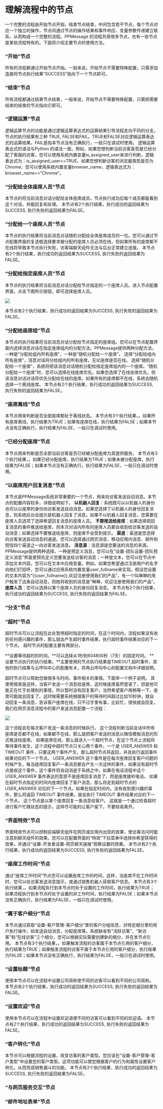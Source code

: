 # 理解流程中的节点
一个完整的流程由开始节点开始，结束节点结束，中间包含若干节点，每个节点对应一个独立的操作，节点间通过节点的操作结果和事件响应、变量参数传递建立联系，从而构成一个完整的流程。PPMessage 的流程共用很多节点，也有一些节点是某些流程特有的。下面将介绍主要节点的使用方法。

### “开始”节点
所有的流程都通过开始节点开始。一般来说，开始节点不需要特殊配置，只需添加连接将节点执行结果“SUCCESS”指向下一个节点即可。

### “结束”节点

所有流程都通过结束节点结束，一般来说，开始节点不需要特殊配置，只需把需要结束的结束的节点指向它即可。

### “逻辑运算”节点

逻辑运算节点的功能是通过逻辑运算表达式的运算结果引导流程走向不同的分支。节点的执行结果有三种 TRUE, FALSE和FAIL。TRUE和FALSE对应逻辑运算表达式的运算结果。FAIL是指本节点没有正确执行，一般只在调试时使用。
逻辑运算表达式的语法与Python 的语法一致。例如，如果您想判断当前访客是否是已经分配了客服的访客，您可以使用系统内置变量is_assigned_user来进行判断，逻辑表达式为：is_assigned_user==TRUE。如果您想判断访客的浏览器类型是否为Chrome，您可以使用系统内置变量browser_name，逻辑表达式为：browser_name==“Chrome”。

### “分配给全体座席人员”节点

本节点的将当前消息对话分配给全体座席成员。节点执行成功后每个成员都能看到这个对话，并能回复和处理。
本节点有2个执行结果，执行成功的返回结果为SUCCESS, 执行失败的返回结果为FALSE。

### “分配给一个座席人员”节点

本节点的执行结果将当前消息对话随机分配给全体座席成员的一位。您可以通过节点配置界面的复选框选择要求被分配的座席人员必须在线，但如果所有的座席都不在线将导致本节点执行失败，访客端聊天组件无法与后台正常建立连接。
本节点有2个执行结果，执行成功的返回结果为SUCCESS, 执行失败的返回结果为FALSE。

### “分配给指定座席人员”节点
本节点的执行结果将当前消息对话分配给节点指定的一个座席人员。进入节点配置界面，点击下图所示按钮，即可选择座席人员。

![](https://upload-images.jianshu.io/upload_images/12406336-3f9a4d106f71172e.png?imageMogr2/auto-orient/strip%7CimageView2/2/w/1240)

本节点有2个执行结果，执行成功的返回结果为SUCCESS, 执行失败的返回结果为FALSE。

### “分配给座席组”节点

本节点的执行结果将当前消息对话分配给节点指定的座席组。您可以在节点配置界面内选择消息对话在指定座席组内的分配方法。PPMessage提供两种分配方法，一种是”分配给组内所有座席”，一种是“随机分配给一个座席”。
选择“分配给组内所有座席”，消息对话将分给组内的所有座席，无论座席是否在线。
选择“随机分配给一个座席”，系统将把该消息对话随机分配给指定座席组内的一个座席。“随机分配给一个座席”时，您可以选择在线座席优先。如果您选择了在线坐席优先，则该消息对话对话将优先分配给在线的座席。如果所有的座席都不在线，系统会随机选择一个离线座席。
本节点有2个执行结果，执行成功的返回结果为SUCCESS, 执行失败的返回结果为FALSE。

### “座席离线”节点

本节点用来判断是否全部座席都处于离线状态。
本节点有3个执行结果，。如果所有座席离线，执行结果为TRUE；如果有座席在线，执行结果为FALSE；如果本节点没有正确执行，执行结果为FALSE，一般只在调试时使用。

### “已经分配座席”节点

本节点用来判断是否全部当前访客是否已经被分配座席为其提供服务。
本节点有3个执行结果，。如果已经分配座席，执行结果为TRUE；如果未被分配座席，执行结果为FALSE；如果本节点没有正确执行，执行结果为FALSE，一般只在调试时使用。

### “以座席用户回复消息”节点

本节点是PPMessage系统非常重要的一个节点，用来向访客发送自动消息。本节点的配置内容较多，详细说明如下。
**以机器人回复**：系统既可以以机器人的身份也可以以座席的身份向访客发送自动消息。如果您选择了以机器人的身份回复消息，则系统后台会提示是机器人回复了消息。如果不以机器人回复消息，您需要在座席人员选项了选择希望回复消息的座席人员。
**不要推送给座席**：如果选择把回复消息的事件推送给座席，则本次对话内所有的座席人员都会收到给访客发送的自动消息；如果选择不要推送给座席，则座席不会受到提示。
**渠道**：渠道是您选择向访客发送自动消息的通道。您可以选择通过网页消息、移动应用内消息、邮件和短信四个渠道之一向访客发送消息。
**消息源**：消息源是您要送的消息的来源。PPMessage提供两种选择，一种是预定义消息，您可以在“设置-团队设置-团队预定义消息”界面里预先定义您要发送给访客的消息；一种是文本，您可以在节点中添加文本内容。您可以在文本中应用变量。例如，如果您希望通过注册用户的名字向他们打招呼，您可以通过应用系统内置变量user_fullname来实现。假设您设置的文本内容为“{{user_fullname}},欢迎注册使用我们的产品”，有一个叫琳琳的用户触发了这条自动消息，则她将收到的消息是“琳琳，欢迎注册使用我们的产品”。
**座席人员**：您可以选择以某个座席人员的身份回复消息。
本节点有2个执行结果，执行成功的返回结果为SUCCESS, 执行失败的返回结果为FALSE。

### “分支”节点


### “超时”节点

超时节点可以让流程在此处暂停超时指定的时间，在这个时间内，流程如果没有收到任何感兴趣的事件，那么就会产生超时事件结果，执行超时事件结果对应的下一个节点。
超时节点的配置主要有两部分。

**设置等待超时的时间。**可以选择从1秒到604800秒（7天）的固定时间。
**设置节点执行的执行结果。**主要使用的节点执行结果是TIMEOUT,超时事件，其他的执行结果与云呼叫中心的配置有关，将再云呼叫中心的配置文档中详细说明。

超时节点可以帮助您做很多与时间、事件相关的事情。下面举一个例子说明。
其使用情景是这样，当客户发送一个消息给座席，这时候座席虽然登录了，但是他可能正在忙于处理别的事情，所以暂时没有回复客户，当然希望客户再稍等一下，座席可能就会回复了。这时候需要系统根据客户的等待时间超过比如10秒钟，就自动回复一条消息，告诉客户座席在线，只不过手里有事，比较忙，很快就会回复。
我们在网页消息流程中的客户发送消息配置一个流程：

![](https://upload-images.jianshu.io/upload_images/12406336-d8faedb89f221397.png?imageMogr2/auto-orient/strip%7CimageView2/2/w/1240)

这个流程会在每次客户发送一条消息的时候执行。
这个流程判断当前会话中所有座席是否都不在线，如果都不在线，那么就把客户发送的消息以微信模板消息的形式推送给座席。
如果座席在线，那么就进入一个超时节点，在这个节点上流程将等待事件发生，这个流程中超时节点只关心两个事件，一个是 USER_ANSWER 和 TIMEOUT 事件，只要这两个事件产生，那么超时节点将返回，并且执行返回事件结果对应的下一个节点。
USER_ANSWER 这个事件是在每次座席回复客户问题的时候产生，每当座席回复客户一条消息都会产生一次这样的事件，如果没有超时节点接收这个事件，这个事件将自动消逝于系统之中。如果在电话流程中这个 USER_ANSWER 事件表达的意思不是座席回复消息了，而是座席接听电话。
如果在超时节点指定的时间内座席回复了客户消息，那么将走到超时节点的 USER_ANSWER 对应的下一个节点。如果在指定时间内，没有收到感兴趣的事件，那么将返回 TIMEOUT 事件结果。就会执行 TIMEOUT 事件结果对应的下一个节点。
这个节点是以某个座席回复一条消息给客户。
这就是一个通过检查超时进行客户忙碌状态的提示，这样尽可能的让客户留下，不要轻易离开。

### “界面特效”节点

界面特效节点可以控制前端聊天组件在网页或应用内出现的效果，使访客访问时能注意到聊天组件的效果。您可以在配置界面的“特效”下拉菜单中选择你希望获得的效果，并通过“设置-开发者设置-网页聊天链接”观察设置的效果。
本节点有2个执行结果，执行成功的返回结果为SUCCESS, 执行失败的返回结果为FALSE。

### “座席工作时间”节点

通过“座席工作时间”节点您可以设置座席工作的时间，这样，当座席不在工作时间时，您可以给访客发送消息提示，或通过销售机器人获取客户信息。
本节点有3个执行结果，。如果流程执行到本节点时处于设置的工作时间，执行结果为TRUE；如果流程执行到本节点时处于设置的非工作时间，执行结果为FALSE；如果本节点没有正确执行，执行结果为FALSE，一般只在调试时使用。

### “属于客户细分”节点

本节点通过获取“设置-客户管理-客户细分”里的客户分组信息，对特定细分里的用户执行操作，如发送自动消息，分配座席等。系统缺省有“活跃访客”、“新访客”和“在线访客”三个细分，您可以根据实际需要创建新的细分，并在本节点引用。
本节点有3个执行结果，。如果触发流程的访客属于本节点引用的客户细分，执行结果为TRUE；如果触发流程的访客不属于本节点引用的客户细分，执行结果为FALSE；如果本节点没有正确执行，执行结果为FALSE，一般只在调试时使用。

### “设置标题”节点

使用本节点可以在流程中设置公司简称使不同的访客可以看到不同的公司简称。
本节点有2个执行结果，执行成功的返回结果为SUCCESS, 执行失败的返回结果为FALSE。

### “设置欢迎”节点

使用本节点可以在流程中设置欢迎语使不同的访客可以看到不同的欢迎语。
本节点有2个执行结果，执行成功的返回结果为SUCCESS, 执行失败的返回结果为FALSE。

### “客户转化”节点

本节点可以根据流程的设置，改变访客的客户类型。您应该在“设置-客户管理-客户类型”中设置您的客户类型。这项功能可以使您根据客户的行为和属性设置客户转化，从而完成销售漏斗的功能。
本节点有2个执行结果，执行成功的返回结果为SUCCESS, 执行失败的返回结果为FALSE。

### “与网页服务交互”节点


### “邮件地址表单”节点

